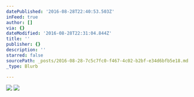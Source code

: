 ```yaml
---
datePublished: '2016-08-28T22:40:53.503Z'
inFeed: true
author: []
via: {}
dateModified: '2016-08-28T22:31:04.844Z'
title: ''
publisher: {}
description: ''
starred: false
sourcePath: _posts/2016-08-28-7c5c7fc0-f467-4c02-b2bf-e34d6bfb5e18.md
_type: Blurb

---
```

![](https://the-grid-user-content.s3-us-west-2.amazonaws.com/5b6ad563-47ea-454b-9108-8d29c39b0203.jpg)
![](https://the-grid-user-content.s3-us-west-2.amazonaws.com/62cc416f-3267-41d4-b946-aa7ce7a798a6.jpg)